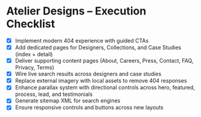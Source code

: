 # Atelier Designs – Execution Checklist

- [x] Implement modern 404 experience with guided CTAs
- [x] Add dedicated pages for Designers, Collections, and Case Studies (index + detail)
- [x] Deliver supporting content pages (About, Careers, Press, Contact, FAQ, Privacy, Terms)
- [x] Wire live search results across designers and case studies
- [x] Replace external imagery with local assets to remove 404 responses
- [x] Enhance parallax system with directional controls across hero, featured, process, lead, and testimonials
- [x] Generate sitemap XML for search engines
- [x] Ensure responsive controls and buttons across new layouts
